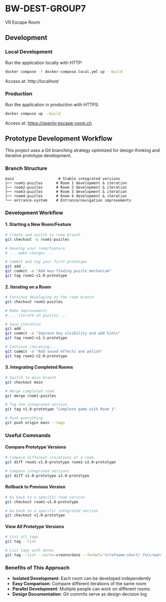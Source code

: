 # BW-DEST-GROUP7

VR Escape Room

## Development

### Local Development
Run the application locally with HTTP:
```bash
docker compose -f docker-compose.local.yml up --build
```

Access at: http://localhost

### Production
Run the application in production with HTTPS:
```bash
docker compose up --build
```

Access at: https://openly-escape-room.ch

## Prototype Development Workflow

This project uses a Git branching strategy optimized for design thinking and iterative prototype development.

### Branch Structure
```
main                    # Stable integrated versions
├── room1-puzzles      # Room 1 development & iteration
├── room2-puzzles      # Room 2 development & iteration  
├── room3-puzzles      # Room 3 development & iteration
├── room4-puzzles      # Room 4 development & iteration
└── entrance-system    # Entrance/navigation improvements
```

### Development Workflow

#### 1. Starting a New Room/Feature
```bash
# Create and switch to room branch
git checkout -b room1-puzzles

# Develop your room/feature
# ... make changes ...

# Commit and tag your first prototype
git add .
git commit -m "Add key-finding puzzle mechanism"
git tag room1-v1.0-prototype
```

#### 2. Iterating on a Room
```bash
# Continue developing on the room branch
git checkout room1-puzzles

# Make improvements
# ... iterate on puzzles ...

# Save iteration
git add .
git commit -m "Improve key visibility and add hints"
git tag room1-v1.1-prototype

# Continue iterating...
git commit -m "Add sound effects and polish"
git tag room1-v2.0-prototype
```

#### 3. Integrating Completed Rooms
```bash
# Switch to main branch
git checkout main

# Merge completed room
git merge room1-puzzles

# Tag the integrated version
git tag v1.0-prototype "Complete game with Room 1"

# Push everything
git push origin main --tags
```

### Useful Commands

#### Compare Prototype Versions
```bash
# Compare different iterations of a room
git diff room1-v1.0-prototype room1-v2.0-prototype

# Compare integrated versions
git diff v1.0-prototype v2.0-prototype
```

#### Rollback to Previous Version
```bash
# Go back to a specific room version
git checkout room1-v1.0-prototype

# Go back to a specific integrated version
git checkout v1.0-prototype
```

#### View All Prototype Versions
```bash
# List all tags
git tag --list

# List tags with dates
git tag --list --sort=-creatordate --format='%(refname:short) (%(creatordate:short))'
```

### Benefits of This Approach
- **Isolated Development**: Each room can be developed independently
- **Easy Comparison**: Compare different iterations of the same room
- **Parallel Development**: Multiple people can work on different rooms
- **Design Documentation**: Git commits serve as design decision log
